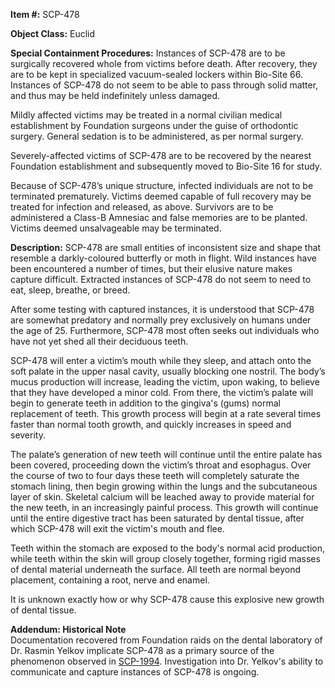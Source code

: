 **Item #:** SCP-478

**Object Class:** Euclid

**Special Containment Procedures:** Instances of SCP-478 are to be surgically recovered whole from victims before death. After recovery, they are to be kept in specialized vacuum-sealed lockers within Bio-Site 66. Instances of SCP-478 do not seem to be able to pass through solid matter, and thus may be held indefinitely unless damaged.

Mildly affected victims may be treated in a normal civilian medical establishment by Foundation surgeons under the guise of orthodontic surgery. General sedation is to be administered, as per normal surgery.

Severely-affected victims of SCP-478 are to be recovered by the nearest Foundation establishment and subsequently moved to Bio-Site 16 for study.

Because of SCP-478’s unique structure, infected individuals are not to be terminated prematurely. Victims deemed capable of full recovery may be treated for infection and released, as above. Survivors are to be administered a Class-B Amnesiac and false memories are to be planted. Victims deemed unsalvageable may be terminated.

**Description:** SCP-478 are small entities of inconsistent size and shape that resemble a darkly-coloured butterfly or moth in flight. Wild instances have been encountered a number of times, but their elusive nature makes capture difficult. Extracted instances of SCP-478 do not seem to need to eat, sleep, breathe, or breed.

After some testing with captured instances, it is understood that SCP-478 are somewhat predatory and normally prey exclusively on humans under the age of 25. Furthermore, SCP-478 most often seeks out individuals who have not yet shed all their deciduous teeth.

SCP-478 will enter a victim’s mouth while they sleep, and attach onto the soft palate in the upper nasal cavity, usually blocking one nostril. The body’s mucus production will increase, leading the victim, upon waking, to believe that they have developed a minor cold. From there, the victim’s palate will begin to generate teeth in addition to the gingiva's (gums) normal replacement of teeth. This growth process will begin at a rate several times faster than normal tooth growth, and quickly increases in speed and severity.

The palate’s generation of new teeth will continue until the entire palate has been covered, proceeding down the victim’s throat and esophagus. Over the course of two to four days these teeth will completely saturate the stomach lining, then begin growing within the lungs and the subcutaneous layer of skin. Skeletal calcium will be leached away to provide material for the new teeth, in an increasingly painful process. This growth will continue until the entire digestive tract has been saturated by dental tissue, after which SCP-478 will exit the victim's mouth and flee.

Teeth within the stomach are exposed to the body's normal acid production, while teeth within the skin will group closely together, forming rigid masses of dental material underneath the surface. All teeth are normal beyond placement, containing a root, nerve and enamel.

It is unknown exactly how or why SCP-478 cause this explosive new growth of dental tissue.

**Addendum: Historical Note**  
Documentation recovered from Foundation raids on the dental laboratory of Dr. Rasmin Yelkov implicate SCP-478 as a primary source of the phenomenon observed in [SCP-1994](/scp-1994). Investigation into Dr. Yelkov's ability to communicate and capture instances of SCP-478 is ongoing.